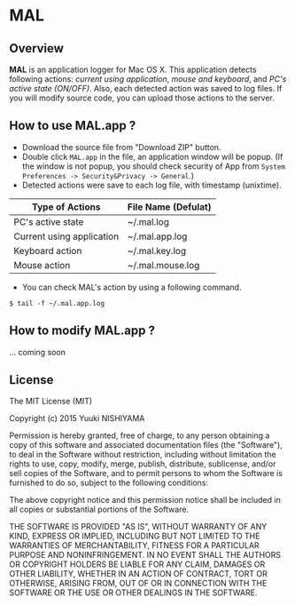 # MAL

## Overview
**MAL** is an application logger for Mac OS X. 
This application detects following actions: _current using application_, _mouse and keyboard_, and _PC's active state (ON/OFF)_. Also, each detected action was saved to log files. If you will modify source code, you can upload those actions to the server. 

## How to use MAL.app ?
- Download the source file from "Download ZIP" button.
- Double click `MAL.app` in the file, an application window will be popup. (If the window is not popup, you should check security of App from `System Preferences -> Security&Privacy -> General`.)
- Detected actions were save to each log file, with timestamp (unixtime).

|Type of Actions|File Name (Defulat)|
|---|---|
|PC's active state|~/.mal.log|
|Current using application|~/.mal.app.log|
|Keyboard action|~/.mal.key.log|
|Mouse action|~/.mal.mouse.log|

- You can check MAL's action by using a following command.
```
$ tail -f ~/.mal.app.log
```


## How to modify MAL.app ?
... coming soon


## License
The MIT License (MIT)

Copyright (c) 2015 Yuuki NISHIYAMA

Permission is hereby granted, free of charge, to any person obtaining a copy of this software and associated documentation files (the "Software"), to deal in the Software without restriction, including without limitation the rights to use, copy, modify, merge, publish, distribute, sublicense, and/or sell copies of the Software, and to permit persons to whom the Software is furnished to do so, subject to the following conditions:

The above copyright notice and this permission notice shall be included in all copies or substantial portions of the Software.

THE SOFTWARE IS PROVIDED "AS IS", WITHOUT WARRANTY OF ANY KIND, EXPRESS OR IMPLIED, INCLUDING BUT NOT LIMITED TO THE WARRANTIES OF MERCHANTABILITY, FITNESS FOR A PARTICULAR PURPOSE AND NONINFRINGEMENT. IN NO EVENT SHALL THE AUTHORS OR COPYRIGHT HOLDERS BE LIABLE FOR ANY CLAIM, DAMAGES OR OTHER LIABILITY, WHETHER IN AN ACTION OF CONTRACT, TORT OR OTHERWISE, ARISING FROM, OUT OF OR IN CONNECTION WITH THE SOFTWARE OR THE USE OR OTHER DEALINGS IN THE SOFTWARE.
